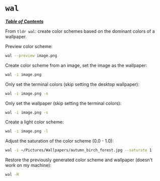 # `wal`

[***Table of Contents***](/README.md)

From `tldr wal`: create color schemes based on the dominant colors of a
wallpaper.

Preview color scheme:

```bash
wal --preview image.png
```

Create color scheme from an image, set the image as the wallpaper:

```bash
wal -i image.png
```

Only set the terminal colors (skip setting the desktop wallpaper):

```bash
wal -i image.png -n
```

Only set the wallpaper (skip setting the terminal colors):

```bash
wal -i image.png -s
```

Create a light color scheme:

```bash
wal -i image.png -l
```

Adjust the saturation of the color scheme (0.0 - 1.0):

```bash
wal -i ~/Pictures/Wallpapers/autumn_birch_forest.jpg --saturate 1
```

Restore the previously generated color scheme and wallpaper (doesn't work on my
machine):

```bash
wal -R
```
